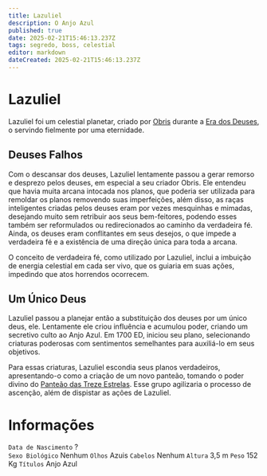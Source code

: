 ```yaml
---
title: Lazuliel
description: O Anjo Azul
published: true
date: 2025-02-21T15:46:13.237Z
tags: segredo, boss, celestial
editor: markdown
dateCreated: 2025-02-21T15:46:13.237Z
---
```


# Lazuliel
Lazuliel foi um celestial planetar, criado por [Obris](/divindades/panteao-das-treze-estrelas/obris) durante a [Era dos Deuses](/linha-do-tempo), o servindo fielmente por uma eternidade. 

## Deuses Falhos

Com o descansar dos deuses, Lazuliel lentamente passou a gerar remorso e desprezo pelos deuses, em especial a seu criador Obris. Ele entendeu que havia muita arcana intocada nos planos, que poderia ser utilizada para remoldar os planos removendo suas imperfeições, além disso, as raças inteligentes criadas pelos deuses eram por vezes mesquinhas e mimadas, desejando muito sem retribuir aos seus bem-feitores, podendo esses também ser reformulados ou redirecionados ao caminho da verdadeira fé. Ainda, os deuses eram conflitantes em seus desejos, o que impede a verdadeira fé e a existência de uma direção única para toda a arcana.

O conceito de verdadeira fé, como utilizado por Lazuliel, inclui a imbuição de energia celestial em cada ser vivo, que os guiaria em suas ações, impedindo que atos horrendos ocorrecem.

## Um Único Deus

Lazuliel passou a planejar então a substituição dos deuses por um único deus, ele. Lentamente ele criou influência e acumulou poder, criando um secretivo culto ao Anjo Azul. Em 1700 ED, iniciou seu plano, selecionando criaturas poderosas com sentimentos semelhantes para auxiliá-lo em seus objetivos.

Para essas criaturas, Lazuliel escondia seus planos verdadeiros, apresentando-o como a criação de um novo panteão, tomando o poder divino do [Panteão das Treze Estrelas](/divindades/panteao-das-treze-estrelas). Esse grupo agilizaria o processo de ascenção, além de dispistar as ações de Lazuliel.

# Informações
`Data de Nascimento` ?  
`Sexo Biológico` Nenhum
`Olhos` Azuis
`Cabelos` Nenhum
`Altura` 3,5 m
`Peso` 152 Kg
`Títulos` Anjo Azul
